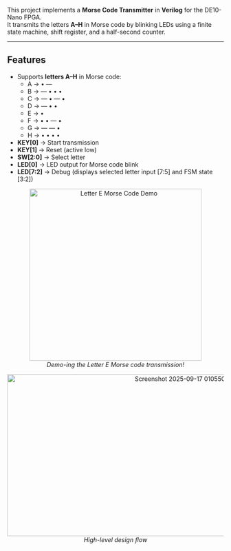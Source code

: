 This project implements a **Morse Code Transmitter** in **Verilog** for the DE10-Nano FPGA.  
It transmits the letters **A–H** in Morse code by blinking LEDs using a finite state machine, shift register, and a half-second counter.

---

## Features
- Supports **letters A–H** in Morse code:
  - A → • —  
  - B → — • • •  
  - C → — • — •  
  - D → — • •  
  - E → •  
  - F → • • — •  
  - G → — — •  
  - H → • • • •  
- **KEY[0]** → Start transmission  
- **KEY[1]** → Reset (active low)  
- **SW[2:0]** → Select letter  
- **LED[0]** → LED output for Morse code blink  
- **LED[7:2]** → Debug (displays selected letter input [7:5] and FSM state [3:2])


<p align="center">
  <img src="https://github.com/user-attachments/assets/c98beab8-c079-49ec-bcdd-6185d5f29f72" alt="Letter E Morse Code Demo" width="400"/>
  <br>
  <em>Demo-ing the Letter E Morse code transmission!</em>
</p>




<p align="center">
  <img width="788" height="376" alt="Screenshot 2025-09-17 010550" src="https://github.com/user-attachments/assets/01c0dc85-9224-4e0a-920d-d4e292d40350" />
  <br>
  <em>High-level design flow</em>
</p>
